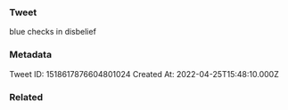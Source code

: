 ### Tweet
blue checks in disbelief

### Metadata
Tweet ID: 1518617876604801024
Created At: 2022-04-25T15:48:10.000Z

### Related

